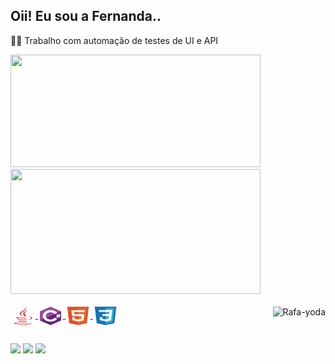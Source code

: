 ## Oii! Eu sou a Fernanda..

👩‍💻 Trabalho com automação de testes de UI e API 

<div>
  <a href="https://github.com/fernsm">
    <img height="180em" width="400em" src="https://github-readme-stats.vercel.app/api?username=fernsm&show_icons=true&theme=radical&include_all_commits=true&count_private=true"></img>
    <img height="200em" width="400em" src="https://github-readme-stats.vercel.app/api/top-langs/?username=fernsm&layout=compact&langs_count=16&theme=radical"/>
    
</div>
  
<div style="display: inline_block"><br>
  <img align="center" alt="Rafa-Js" height="30" width="40" src="https://raw.githubusercontent.com/devicons/devicon/master/icons/java/java-plain.svg">
  <img align="center" alt="Rafa-Csharp" height="30" width="40" src="https://raw.githubusercontent.com/devicons/devicon/master/icons/csharp/csharp-original.svg">
  <img align="center" alt="Rafa-HTML" height="30" width="40" src="https://raw.githubusercontent.com/devicons/devicon/master/icons/html5/html5-original.svg">
  <img align="center" alt="Rafa-CSS" height="30" width="40" src="https://raw.githubusercontent.com/devicons/devicon/master/icons/css3/css3-original.svg">
  <img align="right" alt="Rafa-yoda" height="150" src="https://gifimage.net/wp-content/uploads/2017/10/hello-animated-gif-5.gif">
</div>

  ##
  
  <div> 
  <a href="https://instagram.com/fer_nsm" target="_blank"><img src="https://img.shields.io/badge/-Instagram-%23E4405F?style=for-the-badge&logo=instagram&logoColor=white" target="_blank"></a>
  <a href = "mailto:nascto.nanda@gmail.com"><img src="https://img.shields.io/badge/-Gmail-%23333?style=for-the-badge&logo=gmail&logoColor=white" target="_blank"></a>
  <a href="https://www.linkedin.com/in/fernanda-nascimento-01709a189" target="_blank"><img src="https://img.shields.io/badge/-LinkedIn-%230077B5?style=for-the-badge&logo=linkedin&logoColor=white" target="_blank"></a> 
 
 
 
</div>
